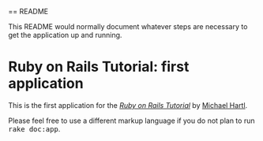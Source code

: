 == README

This README would normally document whatever steps are necessary to get the
application up and running.

# Ruby on Rails Tutorial: first application

This is the first application for the
[*Ruby on Rails Tutorial*](http://railstutorial.org/)
by [Michael Hartl](http://michaelhartl.com/).


Please feel free to use a different markup language if you do not plan to run
<tt>rake doc:app</tt>.
